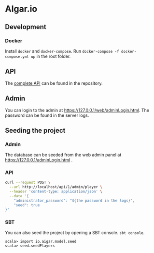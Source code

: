 # AIgar.io
## Development
### Docker
Install `docker` and `docker-compose`. Run
`docker-compose -f docker-compose.yml up` in the root folder.

## API
The [complete API](API.md) can be found in the repository.

## Admin
You can login to the admin at https://127.0.0.1/web/adminLogin.html. The password can
be found in the server logs.

## Seeding the project
### Admin
The database can be seeded from the web admin panel at https://127.0.0.1/adminLogin.html .

### API
```bash
curl --request POST \
  --url http://localhost/api/1/admin/player \
  --header 'content-type: application/json' \
  --data '{
	"administrator_password": "${the password in the logs}",
	"seed": true
}'
```

### SBT
You can also seed the project by opening a SBT console.
`sbt console`.
```
scala> import io.aigar.model.seed
scala> seed.seedPlayers
```
